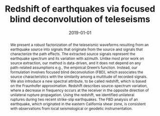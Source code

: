 ﻿---
title: "Redshift of earthquakes via focused blind deconvolution of teleseisms"
date: 2019-01-01
publishDate: 2020-01-17T02:43:54.255958Z
authors: ["Pawan Bharadwaj", "Chunfang Meng", "Aimé Fournier", "Laurent Demanet", "Mike Fehler"]
publication_types: ["2"]
abstract: "We present a robust factorization of the teleseismic waveforms resulting from an earthquake source into signals that originate from the source and signals that characterize the path effects. The extracted source signals represent the earthquake spectrum and its variation with azimuth. Unlike most prior work on source extraction, our method is data-driven, and it does not depend on any path-related assumptions e.g., the empirical Green’s function. Instead, our formulation involves focused blind deconvolution (FBD), which associates the source characteristics with the similarity among a multitude of recorded signals. We also introduce a new spectral attribute, to be called redshift, which is based on the Fraunhofer approximation. Redshift describes source-spectrum variation, where a decrease in frequency occurs at the receiver in the opposite direction of unilateral rupture propagation. Using the redshift, we identified unilateral ruptures during two recent strike-slip earthquakes. The FBD analysis of an earthquake, which originated in the eastern California shear zone, is consistent with observations from local seismological or geodetic instrumentation."
featured: false
publication: "*Geophysical Journal International*"
---

